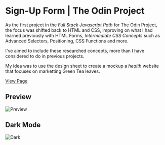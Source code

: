 # Sign-Up Form | The Odin Project

As the first project in the *Full Stack Javascript Path* for The Odin Project, the focus was shifted back to HTML and CSS, improving on what I had learned previously with HTML Forms, *Intermediate CSS Concepts* such as Advanced Selectors, Positioning, CSS Functions and more. 

I've aimed to include these researched concepts, more than I have considered to do in previous projects. 

My idea was to use the design sheet to create a mockup a *health* website that focuses on marketting Green Tea leaves. 

[View Page](https://jordantate.github.io/odin-sign-up-form/)

## Preview
![Preview](assets/Github/ODIN-SIGN-UP-FORM_PREVIEW.png)

## Dark Mode
![Dark](/assets/Github/ODIN-SIGN-UP-FORM_PREVIEW-DARK-MODE.png)